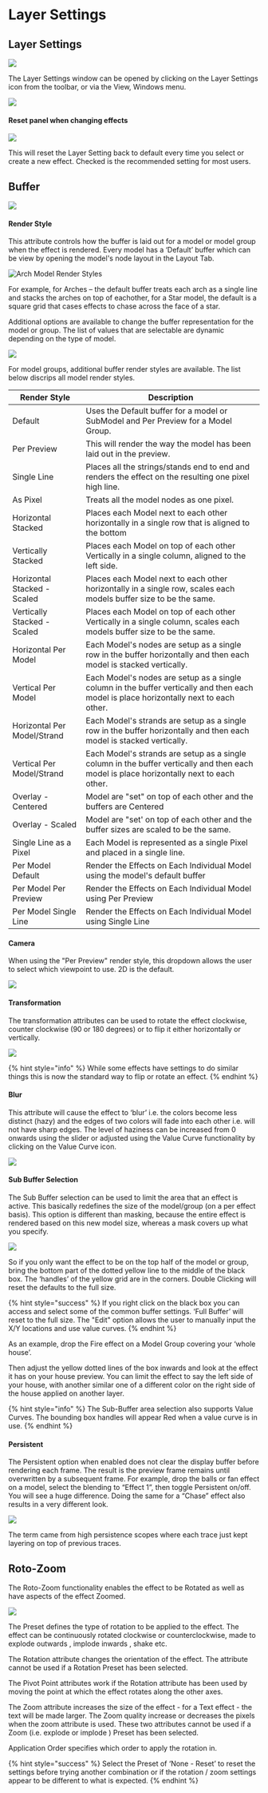 # Layer Settings

## Layer Settings

![](<../../../.gitbook/assets/image (310).png>)

The Layer Settings window can be opened by clicking on the Layer Settings icon from the toolbar, or via the View, Windows menu.

![](<../../../.gitbook/assets/image (36).png>)

#### Reset panel when changing effects

![](<../../../.gitbook/assets/image (545).png>)

This will reset the Layer Setting back to default every time you select or create a new effect. Checked is the recommended setting for most users.

## Buffer

![](<../../../.gitbook/assets/image (334).png>)

#### Render Style

This attribute controls how the buffer is laid out for a model or model group when the effect is rendered. Every model has a ‘Default’ buffer which can be view by opening the model's node layout in the Layout Tab.

![Arch Model Render Styles ](<../../../.gitbook/assets/image (307) (1).png>)

For example, for Arches – the default buffer treats each arch as a single line and stacks the arches on top of eachother, for a Star model, the default is a square grid that cases effects to chase across the face of a star.

Additional options are available to change the buffer representation for the model or group. The list of values that are selectable are dynamic depending on the type of model.

![](<../../../.gitbook/assets/image (695).png>)

For model groups, additional buffer render styles are available. The list below discrips all model render styles.

| Render Style                | ​Description                                                                                                                             |
| --------------------------- | ---------------------------------------------------------------------------------------------------------------------------------------- |
| Default                     | Uses the Default buffer for a model or SubModel and Per Preview for a Model Group.                                                       |
| Per Preview                 | This will render the way the model has been laid out in the preview.                                                                     |
| Single Line                 | Places all the strings/stands end to end and renders the effect on the resulting one pixel high line.                                    |
| As Pixel                    | Treats all the model nodes as one pixel.                                                                                                 |
| Horizontal Stacked          | Places each Model next to each other horizontally in a single row that is aligned to the bottom                                          |
| Vertically Stacked          | Places each Model on top of each other Vertically in a single column, aligned to the left side.                                          |
| Horizontal Stacked - Scaled | Places each Model next to each other horizontally in a single row, scales  each models buffer size to be the same.                       |
| Vertically Stacked - Scaled | Places each Model on top of each other Vertically in a single column, scales  each models buffer size to be the same.                    |
| Horizontal Per Model        | Each Model's nodes are setup as a single row in the buffer horizontally and then each model is stacked vertically.                       |
| Vertical Per Model          | Each Model's nodes are setup as a single column in the buffer vertically and then each model is place horizontally next to each other.   |
| Horizontal Per Model/Strand | Each Model's strands are setup as a single row in the buffer horizontally and then each model is stacked vertically.                     |
| Vertical Per Model/Strand   | Each Model's strands are setup as a single column in the buffer vertically and then each model is place horizontally next to each other. |
| Overlay -  Centered         | Model are "set" on top of each other and the buffers are Centered                                                                        |
| Overlay - Scaled            | Model are "set' on top of each other and the buffer sizes are scaled to be the same.                                                     |
| Single Line as a Pixel      | Each Model is represented as a single Pixel and placed in a single line.                                                                 |
| Per Model Default           | Render the Effects on Each Individual Model using the model's default buffer                                                             |
| Per Model Per Preview       | Render the Effects on Each Individual Model using Per Preview                                                                            |
| Per Model Single Line       | Render the Effects on Each Individual Model using Single Line                                                                            |

#### Camera

When using the "Per Preview" render style, this dropdown allows the user to select which viewpoint to use. 2D is the default.

![](<../../../.gitbook/assets/image (214).png>)

#### Transformation

The transformation attributes can be used to rotate the effect clockwise, counter clockwise (90 or 180 degrees) or to flip it either horizontally or vertically.

![](<../../../.gitbook/assets/image (100).png>)

{% hint style="info" %}
While some effects have settings to do similar things this is now the standard way to flip or rotate an effect.
{% endhint %}

#### Blur

This attribute will cause the effect to ‘blur’ i.e. the colors become less distinct (hazy) and the edges of two colors will fade into each other i.e. will not have sharp edges. The level of haziness can be increased from 0 onwards using the slider or adjusted using the Value Curve functionality by clicking on the Value Curve icon.

![](<../../../.gitbook/assets/image (408).png>)

#### Sub Buffer Selection

The Sub Buffer selection can be used to limit the area that an effect is active. This basically redefines the size of the model/group (on a per effect basis). This option is different than masking, because the entire effect is rendered based on this new model size, whereas a mask covers up what you specify.

![](<../../../.gitbook/assets/image (648).png>)

So if you only want the effect to be on the top half of the model or group, bring the bottom part of the dotted yellow line to the middle of the black box. The ‘handles’ of the yellow grid are in the corners. Double Clicking will reset the defaults to the full size.

{% hint style="success" %}
If you right click on the black box you can access and select some of the common buffer settings. ‘Full Buffer’ will reset to the full size. The "Edit" option allows the user to manually input the X/Y locations and use value curves.
{% endhint %}

As an example, drop the Fire effect on a Model Group covering your ‘whole house’.

Then adjust the yellow dotted lines of the box inwards and look at the effect it has on your house preview. You can limit the effect to say the left side of your house, with another similar one of a different color on the right side of the house applied on another layer.

{% hint style="info" %}
The Sub-Buffer area selection also supports Value Curves. The bounding box handles will appear Red when a value curve is in use.
{% endhint %}

#### Persistent

The Persistent option when enabled does not clear the display buffer before rendering each frame. The result is the preview frame remains until overwritten by a subsequent frame. For example, drop the balls or fan effect on a model, select the blending to “Effect 1”, then toggle Persistent on/off. You will see a huge difference. Doing the same for a “Chase” effect also results in a very different look.

![](<../../../.gitbook/assets/image (600).png>)

The term came from high persistence scopes where each trace just kept layering on top of previous traces.

## Roto-Zoom

The Roto-Zoom functionality enables the effect to be Rotated as well as have aspects of the effect Zoomed.

![](<../../../.gitbook/assets/image (676) (1).png>)

The Preset defines the type of rotation to be applied to the effect. The effect can be continuously rotated clockwise or counterclockwise, made to explode outwards , implode inwards , shake etc.

The Rotation attribute changes the orientation of the effect. The attribute cannot be used if a Rotation Preset has been selected.

The Pivot Point attributes work if the Rotation attribute has been used by moving the point at which the effect rotates along the other axes.

The Zoom attribute increases the size of the effect - for a Text effect - the text will be made larger. The Zoom quality increase or decreases the pixels when the zoom attribute is used. These two attributes cannot be used if a Zoom (i.e. explode or implode ) Preset has been selected.

Application Order specifies which order to apply the rotation in.

{% hint style="success" %}
Select the Preset of ‘None - Reset’ to reset the settings before trying another combination or if the rotation / zoom settings appear to be different to what is expected.
{% endhint %}
